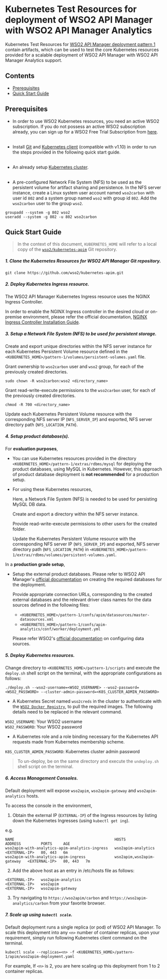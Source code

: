 # Kubernetes Test Resources for deployment of WSO2 API Manager with WSO2 API Manager Analytics

Kubernetes Test Resources for [WSO2 API Manager deployment pattern 1](https://docs.wso2.com/display/AM260/Deployment+Patterns#DeploymentPatterns-Pattern1) contain artifacts,
which can be used to test the core Kubernetes resources provided for a scalable deployment of WSO2 API Manager with WSO2 API Manager Analytics support.

## Contents

* [Prerequisites](#prerequisites)
* [Quick Start Guide](#quick-start-guide)

## Prerequisites

* In order to use WSO2 Kubernetes resources, you need an active WSO2 subscription. If you do not possess an active
WSO2 subscription already, you can sign up for a WSO2 Free Trial Subscription from [here](https://wso2.com/free-trial-subscription).<br><br>

* Install [Git](https://git-scm.com/book/en/v2/Getting-Started-Installing-Git) and [Kubernetes client](https://kubernetes.io/docs/tasks/tools/install-kubectl/) (compatible with v1.10)
in order to run the steps provided in the following quick start guide.<br><br>

* An already setup [Kubernetes cluster](https://kubernetes.io/docs/setup/pick-right-solution/).<br><br>

* A pre-configured Network File System (NFS) to be used as the persistent volume for artifact sharing and persistence.
In the NFS server instance, create a Linux system user account named `wso2carbon` with user id `802` and a system group named `wso2` with group id `802`.
Add the `wso2carbon` user to the group `wso2`.

```
groupadd --system -g 802 wso2
useradd --system -g 802 -u 802 wso2carbon
```

## Quick Start Guide

>In the context of this document, `KUBERNETES_HOME` will refer to a local copy of the [`wso2/kubernetes-apim`](https://github.com/wso2/kubernetes-apim/)
Git repository.<br>

##### 1. Clone the Kubernetes Resources for WSO2 API Manager Git repository.

```
git clone https://github.com/wso2/kubernetes-apim.git
```

##### 2. Deploy Kubernetes Ingress resource.

The WSO2 API Manager Kubernetes Ingress resource uses the NGINX Ingress Controller.

In order to enable the NGINX Ingress controller in the desired cloud or on-premise environment,
please refer the official documentation, [NGINX Ingress Controller Installation Guide](https://kubernetes.github.io/ingress-nginx/deploy/).

##### 3. Setup a Network File System (NFS) to be used for persistent storage.

Create and export unique directories within the NFS server instance for each Kubernetes Persistent Volume resource defined in the
`<KUBERNETES_HOME>/pattern-1/volumes/persistent-volumes.yaml` file.

Grant ownership to `wso2carbon` user and `wso2` group, for each of the previously created directories.

```
sudo chown -R wso2carbon:wso2 <directory_name>
```

Grant read-write-execute permissions to the `wso2carbon` user, for each of the previously created directories.

```
chmod -R 700 <directory_name>
```

Update each Kubernetes Persistent Volume resource with the corresponding NFS server IP (`NFS_SERVER_IP`) and exported, NFS server directory path (`NFS_LOCATION_PATH`).

##### 4. Setup product database(s).

For **evaluation purposes**,

* You can use Kubernetes resources provided in the directory `<KUBERNETES_HOME>/pattern-1/extras/rdbms/mysql`
for deploying the product databases, using MySQL in Kubernetes. However, this approach of product database deployment is
**not recommended** for a production setup.

* For using these Kubernetes resources,

  Here, a Network File System (NFS) is needed to be used for persisting MySQL DB data.    
  
  Create and export a directory within the NFS server instance.
        
  Provide read-write-execute permissions to other users for the created folder.
        
  Update the Kubernetes Persistent Volume resource with the corresponding NFS server IP (`NFS_SERVER_IP`) and exported,
  NFS server directory path (`NFS_LOCATION_PATH`) in `<KUBERNETES_HOME>/pattern-1/extras/rdbms/volumes/persistent-volumes.yaml`.
    
In a **production grade setup**,

* Setup the external product databases. Please refer to WSO2 API Manager's [official documentation](https://docs.wso2.com/display/AM260/Installing+and+Configuring+the+Databases)
  on creating the required databases for the deployment.
  
  Provide appropriate connection URLs, corresponding to the created external databases and the relevant driver class names for the data sources defined in
  the following files:
  
  * `<KUBERNETES_HOME>/pattern-1/confs/apim/datasources/master-datasources.xml`
  * `<KUBERNETES_HOME>/pattern-1/confs/apim-analytics/conf/worker/deployment.yml`
  
  Please refer WSO2's [official documentation](https://docs.wso2.com/display/ADMIN44x/Configuring+master-datasources.xml) on configuring data sources.

##### 5. Deploy Kubernetes resources.

Change directory to `<KUBERNETES_HOME>/pattern-1/scripts` and execute the `deploy.sh` shell script on the terminal, with the appropriate configurations as follows:

```
./deploy.sh --wso2-username=<WSO2_USERNAME> --wso2-password=<WSO2_PASSWORD> --cluster-admin-password=<K8S_CLUSTER_ADMIN_PASSWORD>
```

* A Kubernetes Secret named `wso2creds` in the cluster to authenticate with the [`WSO2 Docker Registry`](https://hub.docker.com), to pull the required images.
The following details need to be replaced in the relevant command.

`WSO2_USERNAME`: Your WSO2 username<br>
`WSO2_PASSWORD`: Your WSO2 password

* A Kubernetes role and a role binding necessary for the Kubernetes API requests made from Kubernetes membership scheme.

`K8S_CLUSTER_ADMIN_PASSWORD`: Kubernetes cluster admin password

>To un-deploy, be on the same directory and execute the `undeploy.sh` shell script on the terminal.

##### 6. Access Management Consoles.

Default deployment will expose `wso2apim`, `wso2apim-gateway` and `wso2apim-analytics` hosts.

To access the console in the environment,

1. Obtain the external IP (`EXTERNAL-IP`) of the Ingress resources by listing down the Kubernetes Ingresses (using `kubectl get ing`).

e.g.

```
NAME                                             HOSTS                       ADDRESS         PORTS     AGE
wso2apim-with-analytics-apim-analytics-ingress   wso2apim-analytics          <EXTERNAL-IP>   80, 443   6m
wso2apim-with-analytics-apim-ingress             wso2apim,wso2apim-gateway   <EXTERNAL-IP>   80, 443   7m
```

2. Add the above host as an entry in /etc/hosts file as follows:

```
<EXTERNAL-IP>	wso2apim-analytics
<EXTERNAL-IP>	wso2apim
<EXTERNAL-IP>	wso2apim-gateway
```

3. Try navigating to `https://wso2apim/carbon` and `https://wso2apim-analytics/carbon` from your favorite browser.

##### 7. Scale up using `kubectl scale`.

Default deployment runs a single replica (or pod) of WSO2 API Manager. To scale this deployment into any `<n>` number of
container replicas, upon your requirement, simply run following Kubernetes client command on the terminal.

```
kubectl scale --replicas=<n> -f <KUBERNETES_HOME>/pattern-1/apim/wso2apim-deployment.yaml
```

For example, If `<n>` is 2, you are here scaling up this deployment from 1 to 2 container replicas.
    